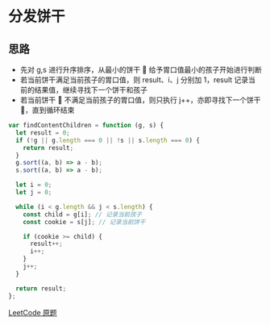 # 分发饼干

## 思路

- 先对 g,s 进行升序排序，从最小的饼干 🍪 给予胃口值最小的孩子开始进行判断
- 若当前饼干满足当前孩子的胃口值，则 result、i、j 分别加 1，result 记录当前的结果值，继续寻找下一个饼干和孩子
- 若当前饼干 🍪 不满足当前孩子的胃口值，则只执行 j++，亦即寻找下一个饼干 🍪，直到循环结束

```js
var findContentChildren = function (g, s) {
  let result = 0;
  if (!g || g.length === 0 || !s || s.length === 0) {
    return result;
  }
  g.sort((a, b) => a - b);
  s.sort((a, b) => a - b);

  let i = 0;
  let j = 0;

  while (i < g.length && j < s.length) {
    const child = g[i]; // 记录当前孩子
    const cookie = s[j]; // 记录当前饼干

    if (cookie >= child) {
      result++;
      i++;
    }
    j++;
  }

  return result;
};
```

[LeetCode 原题](https://leetcode-cn.com/problems/assign-cookies/)
